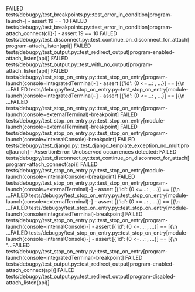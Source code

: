 FAILED tests/debugpy/test_breakpoints.py::test_error_in_condition[program-launch-] - assert 19 == 10
FAILED tests/debugpy/test_breakpoints.py::test_error_in_condition[program-attach_connect(cli)-] - assert 19 == 10
FAILED tests/debugpy/test_disconnect.py::test_continue_on_disconnect_for_attach[program-attach_listen(api)]
FAILED tests/debugpy/test_output.py::test_redirect_output[program-enabled-attach_listen(api)]
FAILED tests/debugpy/test_output.py::test_with_no_output[program-attach_listen(api)]
FAILED tests/debugpy/test_stop_on_entry.py::test_stop_on_entry[program-launch(console=integratedTerminal)-] - assert [{'id': (0 <=...: <int>, ...}] == [{\n ...FAILED tests/debugpy/test_stop_on_entry.py::test_stop_on_entry[module-launch(console=integratedTerminal)-] - assert [{'id': (0 <=...: <int>, ...}] == [{\n  ...FAILED tests/debugpy/test_stop_on_entry.py::test_stop_on_entry[program-launch(console=externalTerminal)-breakpoint]
FAILED tests/debugpy/test_stop_on_entry.py::test_stop_on_entry[module-launch(console=externalTerminal)-breakpoint]
FAILED tests/debugpy/test_stop_on_entry.py::test_stop_on_entry[program-launch(console=internalConsole)-breakpoint]
FAILED tests/debugpy/test_django.py::test_django_template_exception_no_multiproc[launch] - AssertionError: Unobserved occurrences detected:
FAILED tests/debugpy/test_disconnect.py::test_continue_on_disconnect_for_attach[program-attach_connect(api)]
FAILED tests/debugpy/test_stop_on_entry.py::test_stop_on_entry[module-launch(console=internalConsole)-breakpoint]
FAILED tests/debugpy/test_stop_on_entry.py::test_stop_on_entry[program-launch(console=externalTerminal)-] - assert [{'id': (0 <=...: <int>, ...}] == [{\n   ...FAILED tests/debugpy/test_stop_on_entry.py::test_stop_on_entry[module-launch(console=externalTerminal)-] - assert [{'id': (0 <=...: <int>, ...}] == [{\n    ...FAILED tests/debugpy/test_stop_on_entry.py::test_stop_on_entry[module-launch(console=integratedTerminal)-breakpoint]
FAILED tests/debugpy/test_stop_on_entry.py::test_stop_on_entry[program-launch(console=internalConsole)-] - assert [{'id': (0 <=...: <int>, ...}] == [{\n    ...FAILED tests/debugpy/test_stop_on_entry.py::test_stop_on_entry[module-launch(console=internalConsole)-] - assert [{'id': (0 <=...: <int>, ...}] == [{\n    "...FAILED tests/debugpy/test_stop_on_entry.py::test_stop_on_entry[program-launch(console=integratedTerminal)-breakpoint]
FAILED tests/debugpy/test_output.py::test_redirect_output[program-enabled-attach_connect(api)]
FAILED tests/debugpy/test_output.py::test_redirect_output[program-disabled-attach_listen(api)]